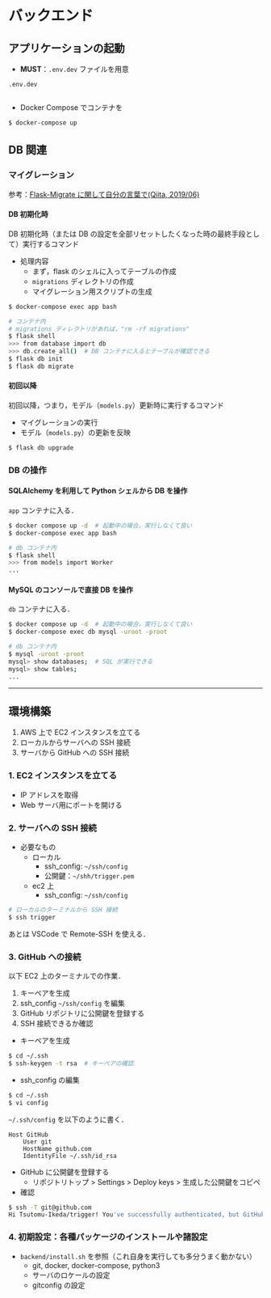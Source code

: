 # バックエンド

## アプリケーションの起動

- **MUST**：`.env.dev` ファイルを用意

`.env.dev`

```sh

```

- Docker Compose でコンテナを

```sh
$ docker-compose up
```

## DB 関連

### マイグレーション

参考：[Flask-Migrate に関して自分の言葉で(Qiita, 2019/06)](https://qiita.com/KI1208/items/2581ed6f211a2d73e5fd)

#### DB 初期化時

DB 初期化時（または DB の設定を全部リセットしたくなった時の最終手段として）実行するコマンド

- 処理内容
  - まず，flask のシェルに入ってテーブルの作成
  - `migrations` ディレクトリの作成
  - マイグレーション用スクリプトの生成

```sh
$ docker-compose exec app bash

# コンテナ内
# migrations ディレクトリがあれば，"rm -rf migrations"
$ flask shell
>>> from database import db
>>> db.create_all()  # DB コンテナに入るとテーブルが確認できる
$ flask db init
$ flask db migrate
```

#### 初回以降

初回以降，つまり，モデル（`models.py`）更新時に実行するコマンド

- マイグレーションの実行
- モデル（`models.py`）の更新を反映

```sh
$ flask db upgrade
```

### DB の操作

#### SQLAlchemy を利用して Python シェルから DB を操作

`app` コンテナに入る．

```sh
$ docker compose up -d  # 起動中の場合，実行しなくて良い
$ docker-compose exec app bash

# db コンテナ内
$ flask shell
>>> from models import Worker
...
```

#### MySQL のコンソールで直接 DB を操作

`db` コンテナに入る．

```sh
$ docker compose up -d  # 起動中の場合，実行しなくて良い
$ docker-compose exec db mysql -uroot -proot

# db コンテナ内
$ mysql -uroot -proot
mysql> show databases;  # SQL が実行できる
mysql> show tables;
...
```

---

## 環境構築

1. AWS 上で EC2 インスタンスを立てる
2. ローカルからサーバへの SSH 接続
3. サーバから GitHub への SSH 接続

### 1. EC2 インスタンスを立てる

- IP アドレスを取得
- Web サーバ用にポートを開ける

### 2. サーバへの SSH 接続

- 必要なもの
  - ローカル
    - ssh_config: `~/ssh/config`
    - 公開鍵：`~/shh/trigger.pem`
  - ec2 上
    - ssh_config: `~/ssh/config`

```sh
# ローカルのターミナルから SSH 接続
$ ssh trigger
```

あとは VSCode で Remote-SSH を使える．

### 3. GitHub への接続

以下 EC2 上のターミナルでの作業．

1. キーペアを生成
2. ssh_config `~/ssh/config` を編集
3. GitHub リポジトリに公開鍵を登録する
4. SSH 接続できるか確認

- キーペアを生成

```sh
$ cd ~/.ssh
$ ssh-keygen -t rsa  # キーペアの確認
```

- ssh_config の編集

```sh
$ cd ~/.ssh
$ vi config
```

`~/.ssh/config` を以下のように書く．

```config
Host GitHub
	User git
	HostName github.com
	IdentityFile ~/.ssh/id_rsa
```

- GitHub に公開鍵を登録する
  - リポジトリトップ > Settings > Deploy keys > 生成した公開鍵をコピペ
- 確認

```sh
$ ssh -T git@github.com
Hi Tsutomu-Ikeda/trigger! You've successfully authenticated, but GitHub does not provide shell access.
```

### 4. 初期設定：各種パッケージのインストールや諸設定

- `backend/install.sh` を参照（これ自身を実行しても多分うまく動かない）
  - git, docker, docker-compose, python3
  - サーバのロケールの設定
  - gitconfig の設定
